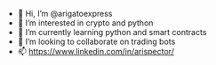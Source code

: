 - 👋 Hi, I’m @arigatoexpress
- 👀 I’m interested in crypto and python
- 🌱 I’m currently learning python and smart contracts
- 💞️ I’m looking to collaborate on trading bots
- 📫 https://www.linkedin.com/in/arispector/

<!---
arigatoexpress/arigatoexpress is a ✨ special ✨ repository because its `README.md` (this file) appears on your GitHub profile.
You can click the Preview link to take a look at your changes.
--->
